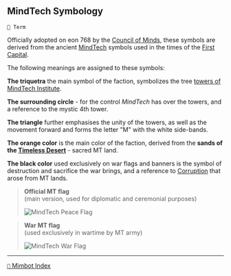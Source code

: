 ## MindTech Symbology

`📑 Term`

Officially adopted on eon 768 by the [Council of Minds](<https://zeithalt.github.io/r/council_of_minds.html>), these symbols are derived from the ancient [MindTech](<https://zeithalt.github.io/r/mindtech_institute.html>) symbols used in the times of the [First Capital](<https://zeithalt.github.io/r/first_capital.html>).

The following meanings are assigned to these symbols:

**The triquetra** the main symbol of the faction, symbolizes the tree [towers of MindTech Institute](<https://zeithalt.github.io/r/institute_fortress_inner.html>).

**The surrounding circle** - for the control _MindTech_ has over the towers, and a reference to the mystic 4th tower.

**The triangle** further emphasises the unity of the towers, as well as the movement forward and forms the letter "M" with the white side-bands.

**The orange color** is the main color of the faction, derived from the **sands of the [Timeless Desert](<https://zeithalt.github.io/r/timeless_desert.html>)** - sacred MT land.

**The black color** used exclusively on war flags and banners is the symbol of destruction and sacrifice the war brings, and a reference to [Corruption](<https://zeithalt.github.io/r/corruption.html>) that arose from MT lands.

> **Official MT flag**  
> (main version, used for diplomatic and ceremonial purposes)
> 
> ![MindTech Peace Flag](https://zeithalt.github.io/r/i/mt_peace_flag.png)

> **War MT flag**  
> (used exclusively in wartime by MT army) 
> 
> ![MindTech War Flag](https://zeithalt.github.io/r/i/mt_war_flag.png)



-----
[`📑` Mimbot Index](<https://zeithalt.github.io/r/#cbe0>)
<!---
keywords:  mt, flag, banner, triquetra
aliases: MindTech Triquetra, MindTech Flags, MindTech Banners
-->